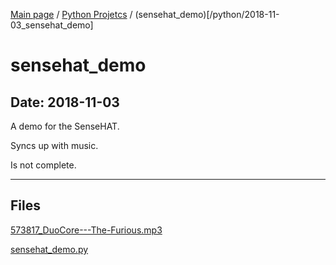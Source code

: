 [Main page](/) / [Python Projetcs](/python) / (sensehat_demo)[/python/2018-11-03_sensehat_demo]

# sensehat_demo

## Date: 2018-11-03

A demo for the SenseHAT.

Syncs up with music.

Is not complete.

-----

## Files

[573817_DuoCore---The-Furious.mp3](573817_DuoCore---The-Furious.mp3)

[sensehat_demo.py](sensehat_demo.py)